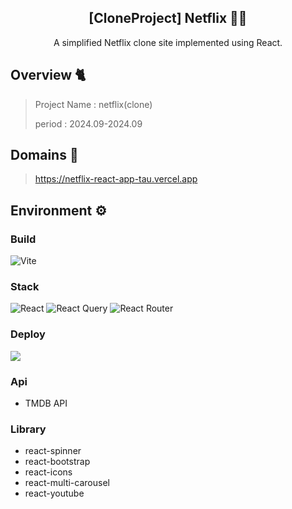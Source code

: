<div align="center">
<h2>[CloneProject] Netflix 👨‍🏫</h2>
A simplified Netflix clone site implemented using React.
</div>

## Overview 🐈
> Project Name : netflix(clone)
> 
> period : 2024.09-2024.09

## Domains 📝
> https://netflix-react-app-tau.vercel.app

## Environment ⚙ 

### Build
 ![Vite](https://img.shields.io/badge/vite-%23646CFF.svg?style=for-the-badge&logo=vite&logoColor=white)
### Stack
 ![React](https://img.shields.io/badge/react-%2320232a.svg?style=for-the-badge&logo=react&logoColor=%2361DAFB) 
   ![React Query](https://img.shields.io/badge/-React%20Query-FF4154?style=for-the-badge&logo=react%20query&logoColor=white) 
   ![React Router](https://img.shields.io/badge/React_Router-CA4245?style=for-the-badge&logo=react-router&logoColor=white) 
  <br> 

### Deploy
 <img src="https://img.shields.io/badge/Vercel-000000?style=for-the-badge&logo=Vercel&logoColor=white">
 
### Api
 - TMDB API

### Library 
- react-spinner
- react-bootstrap
- react-icons
- react-multi-carousel
- react-youtube

